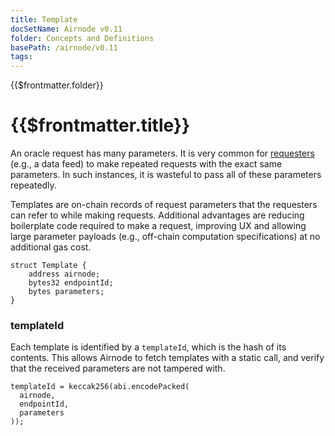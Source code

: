 ```yaml
---
title: Template
docSetName: Airnode v0.11
folder: Concepts and Definitions
basePath: /airnode/v0.11
tags:
---
```


<TitleSpan>{{$frontmatter.folder}}</TitleSpan>

# {{$frontmatter.title}}

<VersionWarning/>

<!--TocHeader />
<TOC class="table-of-contents" :include-level="[2,3]" /-->

An oracle request has many parameters. It is very common for
[requesters](requester.md) (e.g., a data feed) to make repeated requests with
the exact same parameters. In such instances, it is wasteful to pass all of
these parameters repeatedly.

Templates are on-chain records of request parameters that the requesters can
refer to while making requests. Additional advantages are reducing boilerplate
code required to make a request, improving UX and allowing large parameter
payloads (e.g., off-chain computation specifications) at no additional gas cost.

```solidity
struct Template {
    address airnode;
    bytes32 endpointId;
    bytes parameters;
}
```

### templateId

Each template is identified by a `templateId`, which is the hash of its
contents. This allows Airnode to fetch templates with a static call, and verify
that the received parameters are not tampered with.

```solidity
templateId = keccak256(abi.encodePacked(
  airnode,
  endpointId,
  parameters
));
```
